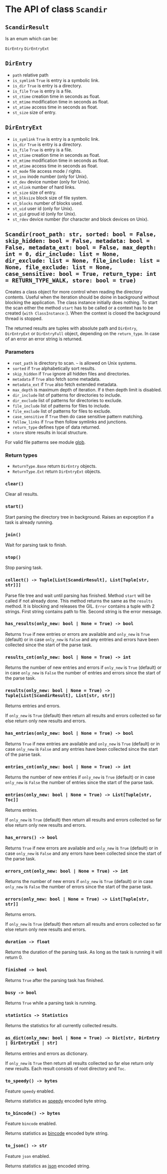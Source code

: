 # The API of class `Scandir`

## `ScandirResult`

Is an enum which can be:

`DirEntry`
`DirEntryExt`

## `DirEntry`

- `path` relative path
- `is_symlink` `True` is entry is a symbolic link.
- `is_dir` `True` is entry is a directory.
- `is_file` `True` is entry is a file.
- `st_ctime` creation time in seconds as float.
- `st_mtime` modification time in seconds as float.
- `st_atime` access time in seconds as float.
- `st_size` size of entry.

## `DirEntryExt`

- `is_symlink` `True` is entry is a symbolic link.
- `is_dir` `True` is entry is a directory.
- `is_file` `True` is entry is a file.
- `st_ctime` creation time in seconds as float.
- `st_mtime` modification time in seconds as float.
- `st_atime` access time in seconds as float.
- `st_mode` file access mode / rights.
- `st_ino` inode number (only for Unix).
- `st_dev` device number (only for Unix).
- `st_nlink` number of hard links.
- `st_size` size of entry.
- `st_blksize` block size of file system.
- `st_blocks` number of blocks used.
- `st_uid` user id (only for Unix).
- `st_gid` groud id (only for Unix).
- `st_rdev` device number (for character and block devices on Unix).

## `Scandir(root_path: str, sorted: bool = False, skip_hidden: bool = False, metadata: bool = False, metadata_ext: bool = False, max_depth: int = 0, dir_include: list = None, dir_exclude: list = None, file_include: list = None, file_exclude: list = None, case_sensitive: bool = True, return_type: int = RETURN_TYPE_WALK, store: bool = true)`

Creates a class object for more control when reading the directory contents. Useful when the iteration should be doine in background without blocking the application. The class instance initially does nothing. To start the scan either the method `start` has to be called or a context has to be created (`with ClassInstance:`). When the context is closed the background thread is stopped.

The returned results are tuples with absolute path and `DirEntry`, `DirEntryExt` or `DirEntryFull` object, depending on the `return_type`. In case of an error an error string is returned.

### Parameters

- `root_path` is directory to scan. `~` is allowed on Unix systems.
- `sorted` if `True` alphabetically sort results.
- `skip_hidden` if `True` ignore all hidden files and directories.
- `metadata` if `True` also fetch some metadata.
- `metadata_ext` if `True` also fetch extended metadata.
- `max_depth` is maximum depth of iteration. If `0` then depth limit is disabled.
- `dir_include` list of patterns for directories to include.
- `dir_exclude` list of patterns for directories to exclude.
- `file_include` list of patterns for files to include.
- `file_exclude` list of patterns for files to exclude.
- `case_sensitive` if `True` then do case sensitive pattern matching.
- `follow_links` if `True` then follow symlinks and junctions.
- `return_type` defines type of data returned.
- `store` store results in local structure.

For valid file patterns see module [glob](https://docs.rs/glob/0.3.0/glob/struct.Pattern.html).

### Return types

- `ReturnType.Base` return `DirEntry` objects.
- `ReturnType.Ext` return `DirEntryExt` objects.

### `clear()`

Clear all results.

### `start()`

Start parsing the directory tree in background. Raises an expception if a task is already running.

### `join()`

Wait for parsing task to finish.

### `stop()`

Stop parsing task.

### `collect() -> Tuple[List[ScandirResult], List[Tuple[str, str]]]`

Parse file tree and wait until parsing has finished. Method `start` will be called if not already done. This method returns the same as the `results` method. It is blocking and releases the GIL.
`Error` contains a tuple with 2 strings. First string contains path to file. Second string is the error message.

### `has_results(only_new: bool | None = True) -> bool`

Returns `True` if new entries or errors are available and `only_new` is `True` (default) or in case `only_new` is `False` and any entries and errors have been collected since the start of the parse task.

### `results_cnt(only_new: bool | None = True) -> int`

Returns the number of new entries and errors if `only_new` is `True` (default) or in case `only_new` is `False` the number of entries and errors since the start of the parse task.

### `results(only_new: bool | None = True) -> Tuple[List[ScandirResult], List[str, str]]`

Returns entries and errors.

If `only_new` is `True` (default) then return all results and errors collected so far else return only new results and errors.

### `has_entries(only_new: bool | None = True) -> bool`

Returns `True` if new entries are available and `only_new` is `True` (default) or in case `only_new` is `False` and any entries have been collected since the start of the parse task.

### `entries_cnt(only_new: bool | None = True) -> int`

Returns the number of new entries if `only_new` is `True` (default) or in case `only_new` is `False` the number of entries since the start of the parse task.

### `entries(only_new: bool | None = True) -> List[Tuple[str, Toc]]`

Returns entries.

If `only_new` is `True` (default) then return all results and errors collected so far else return only new results and errors.

### `has_errors() -> bool`

Returns `True` if new errors are available and `only_new` is `True` (default) or in case `only_new` is `False` and any errors have been collected since the start of the parse task.

### `errors_cnt(only_new: bool | None = True) -> int`

Returns the number of new errors if `only_new` is `True` (default) or in case `only_new` is `False` the number of errors since the start of the parse task.

### `errors(only_new: bool | None = True) -> List[Tuple[str, str]]`

Returns errors.

If `only_new` is `True` (default) then return all results and errors collected so far else return only new results and errors.

### `duration -> float`

Returns the duration of the parsing task. As long as the task is running it will return 0.

### `finished -> bool`

Returns `True` after the parsing task has finished.

### `busy -> bool`

Returns `True` while a parsing task is running.

### `statistics -> Statistics`

Returns the statistics for all currently collected results.

### `as_dict(only_new: bool | None = True) -> Dict[str, DirEntry | DirEntryExt | str]`

Returns entries and errors as dictionary.

If `only_new` is `True` then return all results collected so far else return only new results. Each result consists of root directory and `Toc`.

### `to_speedy() -> bytes`

Feature `speedy` enabled.

Returns statistics as [speedy](https://docs.rs/speedy/latest/speedy) encoded byte string.

### `to_bincode() -> bytes`

Feature `bincode` enabled.

Returns statistics as [bincode](https://docs.rs/bincode/latest/bincode) encoded byte string.

### `to_json() -> str`

Feature `json` enabled.

Returns statistics as [json](https://docs.rs/serde_json/latest/serde_json) encoded string.
